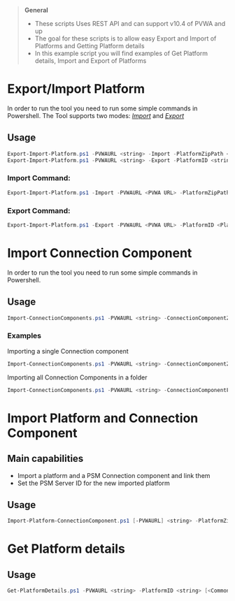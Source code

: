 > **General**
> - These scripts Uses REST API and can support v10.4 of PVWA and up
> - The goal for these scripts is to allow easy Export and Import of Platforms and Getting Platform details
> - In this example script you will find examples of Get Platform details, Import and Export of Platforms

# Export/Import Platform
In order to run the tool you need to run some simple commands in Powershell.
The Tool supports two modes: [*Import*](#import-command) and [*Export*](#export-command)

## Usage
```powershell
Export-Import-Platform.ps1 -PVWAURL <string> -Import -PlatformZipPath <string> [<CommonParameters>]
Export-Import-Platform.ps1 -PVWAURL <string> -Export -PlatformID <string> -PlatformZipPath <string> [<CommonParameters>]
```

### Import Command:
```powershell
Export-Import-Platform.ps1 -Import -PVWAURL <PVWA URL> -PlatformZipPath <The path of the Platform ZIP to import>
```

### Export Command:
```powershell
Export-Import-Platform.ps1 -Export -PVWAURL <PVWA URL> -PlatformID <Platform ID> -PlatformZipPath <The path to save the Platform ZIP output>
```
# Import Connection Component
In order to run the tool you need to run some simple commands in Powershell.

## Usage
```powershell
Import-ConnectionComponents.ps1 -PVWAURL <string> -ConnectionComponentZipPath <string> -ConnectionComponentFolderPath <string> [<CommonParameters>]
```

### Examples
Importing a single Connection component
```powershell
Import-ConnectionComponents.ps1 -PVWAURL <string> -ConnectionComponentZipPath <The path of the Connection Component ZIP to import>
```
Importing all Connection Components in a folder
```powershell
Import-ConnectionComponents.ps1 -PVWAURL <string> -ConnectionComponentFolderPath <The path of the folder containing Connection Components ZIP to import>
```

# Import Platform and Connection Component
## Main capabilities
- Import a platform and a PSM Connection component and link them
- Set the PSM Server ID for the new imported platform

## Usage
```powershell
Import-Platform-ConnectionComponent.ps1 [-PVWAURL] <string> -PlatformZipPath <string> -ConnectionComponentZipPath <string> [-PSMServerID] <string> [<CommonParameters>]
```

# Get Platform details
## Usage
```powershell
Get-PlatformDetails.ps1 -PVWAURL <string> -PlatformID <string> [<CommonParameters>]
```

